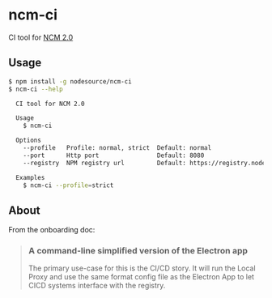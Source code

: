 # ncm-ci
CI tool for [NCM 2.0](https://github.com/nodesource/ncm)

## Usage

```bash
$ npm install -g nodesource/ncm-ci
$ ncm-ci --help

  CI tool for NCM 2.0

  Usage
    $ ncm-ci

  Options
    --profile   Profile: normal, strict  Default: normal
    --port      Http port                Default: 8080
    --registry  NPM registry url         Default: https://registry.nodesource.io/

  Examples
    $ ncm-ci --profile=strict

```

## About

From the onboarding doc:

> ### A command-line simplified version of the Electron app
> The primary use-case for this is the CI/CD story. It will run the Local Proxy and use the same format config file as the Electron App to let CICD systems interface with the registry.